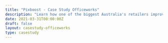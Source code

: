 ```yaml
---
title: "Pixboost - Case Study Officeworks"
description: "Learn how one of the biggest Australia's retailers improved User Experience on its website using Pixboost Image CDN"
date: 2021-03-31T00:00:00Z
draft: false
layout: casestudy-officeworks
type: casestudy
---
```



